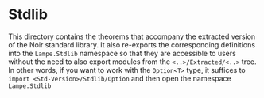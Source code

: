 # Stdlib

This directory contains the theorems that accompany the extracted version of the Noir standard
library. It also re-exports the corresponding definitions into the `Lampe.Stdlib` namespace so that
they are accessible to users without the need to also export modules from the `<..>/Extracted/<..>`
tree. In other words, if you want to work with the `Option<T>` type, it suffices to
`import <Std-Version>/Stdlib/Option` and then open the namespace `Lampe.Stdlib`
